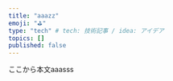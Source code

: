 ```yaml
---
title: "aaazz"
emoji: "⛳"
type: "tech" # tech: 技術記事 / idea: アイデア
topics: []
published: false
---
```


ここから本文aaasss